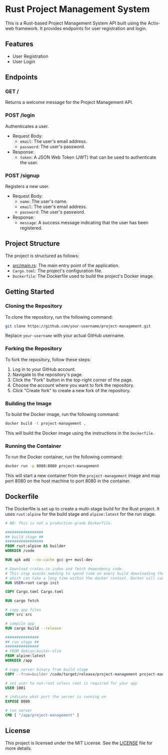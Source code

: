 # Rust Project Management System

This is a Rust-based Project Management System API built using the Actix-web framework. It provides endpoints for user registration and login.

## Features

* User Registration
* User Login

## Endpoints

### GET /

Returns a welcome message for the Project Management API.

### POST /login

Authenticates a user.

* Request Body:
	+ `email`: The user's email address.
	+ `password`: The user's password.
* Response:
	+ `token`: A JSON Web Token (JWT) that can be used to authenticate the user.

### POST /signup

Registers a new user.

* Request Body:
	+ `name`: The user's name.
	+ `email`: The user's email address.
	+ `password`: The user's password.
* Response:
	+ `message`: A success message indicating that the user has been registered.

## Project Structure

The project is structured as follows:

* [src/main.rs](cci:7://src/main.rs:0:0-0:0): The main entry point of the application.
* `Cargo.toml`: The project's configuration file.
* `Dockerfile`: The Dockerfile used to build the project's Docker image.

## Getting Started

### Cloning the Repository

To clone the repository, run the following command:
```bash
git clone https://github.com/your-username/project-management.git
```
Replace `your-username` with your actual GitHub username.

### Forking the Repository
To fork the repository, follow these steps:

1. Log in to your GitHub account.
2. Navigate to the repository's page.
3. Click the "Fork" button in the top-right corner of the page.
4. Choose the account where you want to fork the repository.
5. Click "Create fork" to create a new fork of the repository.

### Building the Image
To build the Docker image, run the following command:
```bash
docker build -t project-management .
```
This will build the Docker image using the instructions in the `Dockerfile`.

### Running the Container
To run the Docker container, run the following command:
```bash
docker run -p 8080:8080 project-management
```
This will start a new container from the `project-management` image and map port 8080 on the host machine to port 8080 in the container.

## Dockerfile

The Dockerfile is set up to create a multi-stage build for the Rust project. It uses `rust:alpine` for the build stage and `alpine:latest` for the run stage.

```dockerfile
# NB: This is not a production-grade Dockerfile.

#################
## build stage ##
#################
FROM rust:alpine AS builder
WORKDIR /code

RUN apk add --no-cache gcc g++ musl-dev

# Download crates-io index and fetch dependency code.
# This step avoids needing to spend time on every build downloading the index
# which can take a long time within the docker context. Docker will cache it.
RUN USER=root cargo init

COPY Cargo.toml Cargo.toml

RUN cargo fetch

# copy app files
COPY src src

# compile app
RUN cargo build --release

###############
## run stage ##
###############
# FROM debian:buster-slim
FROM alpine:latest
WORKDIR /app

# copy server binary from build stage
COPY --from=builder /code/target/release/project-management project-management

# set user to non-root unless root is required for your app
USER 1001

# indicate what port the server is running on
EXPOSE 8080

# run server
CMD [ "/app/project-management" ]
```

## License
This project is licensed under the MIT License. See the [LICENSE](https://github.com/kalidyasin/rust-project-management/blob/main/LICENSE) file for more details.

